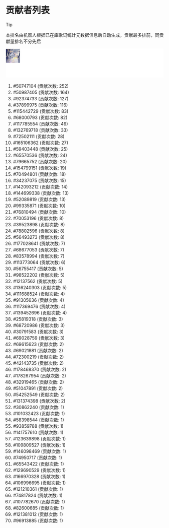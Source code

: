 # 贡献者列表

> [!TIP]
> 本排名由机器人根据已在库歌词统计元数据信息后自动生成，贡献最多排前，同贡献量排名不分先后

![贡献者头像画廊](./CONTRIBUTORS.svg)

1. #50747104 (贡献次数: 252)
2. #50987405 (贡献次数: 164)
3. #92374733 (贡献次数: 127)
4. #37899975 (贡献次数: 116)
5. #115442729 (贡献次数: 83)
6. #68000793 (贡献次数: 82)
7. #117785554 (贡献次数: 49)
8. #132769718 (贡献次数: 33)
9. #72502111 (贡献次数: 28)
10. #165106362 (贡献次数: 27)
11. #59403448 (贡献次数: 25)
12. #65570536 (贡献次数: 24)
13. #79665752 (贡献次数: 20)
14. #154799151 (贡献次数: 19)
15. #70494801 (贡献次数: 18)
16. #34237075 (贡献次数: 15)
17. #142093212 (贡献次数: 14)
18. #144699338 (贡献次数: 13)
19. #52089819 (贡献次数: 13)
20. #99335871 (贡献次数: 10)
21. #76810494 (贡献次数: 10)
22. #70053196 (贡献次数: 8)
23. #39523898 (贡献次数: 8)
24. #78802596 (贡献次数: 8)
25. #56493273 (贡献次数: 8)
26. #177028641 (贡献次数: 7)
27. #68677053 (贡献次数: 7)
28. #83578994 (贡献次数: 7)
29. #113773064 (贡献次数: 6)
30. #56755417 (贡献次数: 5)
31. #98522202 (贡献次数: 5)
32. #12137562 (贡献次数: 5)
33. #136240303 (贡献次数: 5)
34. #111688524 (贡献次数: 4)
35. #91305636 (贡献次数: 4)
36. #117369476 (贡献次数: 4)
37. #139452696 (贡献次数: 4)
38. #25819318 (贡献次数: 3)
39. #68720986 (贡献次数: 3)
40. #30791583 (贡献次数: 3)
41. #69028759 (贡献次数: 3)
42. #69615623 (贡献次数: 2)
43. #69021881 (贡献次数: 2)
44. #72300219 (贡献次数: 2)
45. #42143735 (贡献次数: 2)
46. #178468370 (贡献次数: 2)
47. #178267954 (贡献次数: 2)
48. #32919465 (贡献次数: 2)
49. #51047891 (贡献次数: 2)
50. #54252549 (贡献次数: 2)
51. #131374398 (贡献次数: 2)
52. #30862240 (贡献次数: 1)
53. #101032423 (贡献次数: 1)
54. #58398544 (贡献次数: 1)
55. #93859788 (贡献次数: 1)
56. #141757610 (贡献次数: 1)
57. #123639898 (贡献次数: 1)
58. #109809527 (贡献次数: 1)
59. #146098469 (贡献次数: 1)
60. #74950717 (贡献次数: 1)
61. #65543422 (贡献次数: 1)
62. #129690529 (贡献次数: 1)
63. #166970328 (贡献次数: 1)
64. #106996695 (贡献次数: 1)
65. #121210361 (贡献次数: 1)
66. #74817824 (贡献次数: 1)
67. #107782670 (贡献次数: 1)
68. #82600685 (贡献次数: 1)
69. #121381012 (贡献次数: 1)
70. #96913885 (贡献次数: 1)
